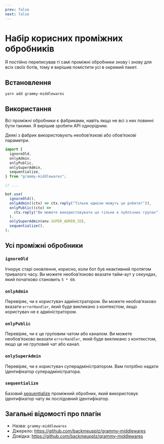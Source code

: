 ```yaml
---
prev: false
next: false
---
```


# Набір корисних проміжних обробників

Я постійно переписував ті самі проміжні обробники знову і знову для всіх своїх ботів, тому я вирішив помістити усі в окремий пакет.

## Встановлення

`yarn add grammy-middlewares`

## Використання

Всі проміжні обробники є фабриками, навіть якщо не всі з них повинні бути такими.
Я вирішив зробити API однорідним.

Деякі з фабрик використовують необовʼязкові або обовʼязкові параметри.

```ts
import {
  ignoreOld,
  onlyAdmin,
  onlyPublic,
  onlySuperAdmin,
  sequentialize,
} from "grammy-middlewares";

// ...

bot.use(
  ignoreOld(),
  onlyAdmin((ctx) => ctx.reply("Тільки адміни можуть це робити!")),
  onlyPublic((ctx) =>
    ctx.reply("Ви можете використовувати це тільки в публічних групах")
  ),
  onlySuperAdmin(env.SUPER_ADMIN_ID),
  sequentialize(),
);
```

## Усі проміжні обробники

### `ignoreOld`

Ігнорує старі оновлення, корисно, коли бот був неактивний протягом тривалого часу.
Ви можете необовʼязково вказати тайм-аут у секундах, який початково становить `5 * 60`.

### `onlyAdmin`

Перевіряє, чи є користувач адміністратором.
Ви можете необовʼязково вказати `errorHandler`, який буде викликано з контекстом, якщо користувач не є адміністратором.

### `onlyPublic`

Перевіряє, чи є це груповим чатом або каналом.
Ви можете необовʼязково вказати `errorHandler`, який буде викликано з контекстом, якщо це не груповий чат або канал.

### `onlySuperAdmin`

Перевіряє, чи є користувач суперадміністратором.
Вам потрібно надати ідентифікатор суперадміністратора.

### `sequentialize`

Базовий [sequentialize](../advanced/scaling#паралелізм-складнии) проміжний обробник, який використовує ідентифікатор чату як послідовний ідентифікатор.

## Загальні відомості про плагін

- Назва: `grammy-middlewares`
- Джерело: <https://github.com/backmeupplz/grammy-middlewares>
- Довідка: <https://github.com/backmeupplz/grammy-middlewares>
